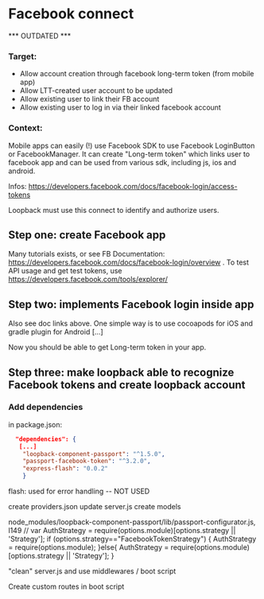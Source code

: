 # Facebook connect
*** OUTDATED ***
### Target:

+ Allow account creation through facebook long-term token (from mobile app)
+ Allow LTT-created user account to be updated
+ Allow existing user to link their FB account
+ Allow existing user to log in via their linked facebook account

### Context:
Mobile apps can easily (!) use Facebook SDK to use Facebook LoginButton or FacebookManager.
It can create "Long-term token" which links user to facebook app and can be used from various sdk, including js, ios and android.

Infos: https://developers.facebook.com/docs/facebook-login/access-tokens

Loopback must use this connect to identify and authorize users.

## Step one: create Facebook app
Many tutorials exists, or see FB Documentation: https://developers.facebook.com/docs/facebook-login/overview .
To test API usage and get test tokens, use
https://developers.facebook.com/tools/explorer/

## Step two: implements Facebook login inside app
Also see doc links above.
One simple way is to use cocoapods for iOS and gradle plugin for Android
[...]

Now you should be able to get Long-term token in your app.

## Step three: make loopback able to recognize Facebook tokens and create loopback account

### Add dependencies
 in package.json:
 ``` json
   "dependencies": {
    [...]
     "loopback-component-passport": "^1.5.0",
     "passport-facebook-token": "^3.2.0",
     "express-flash": "0.0.2"
     }
 ```

flash: used for error handling -- NOT USED

create providers.json
update server.js
create models

node_modules/loopback-component-passport/lib/passport-configurator.js, l149
 // var AuthStrategy = require(options.module)[options.strategy || 'Strategy'];
  if (options.strategy=="FacebookTokenStrategy") {
    AuthStrategy = require(options.module);
  }else{
    AuthStrategy = require(options.module)[options.strategy || 'Strategy'];
  }


"clean" server.js and use middlewares / boot script

Create custom routes in boot script
